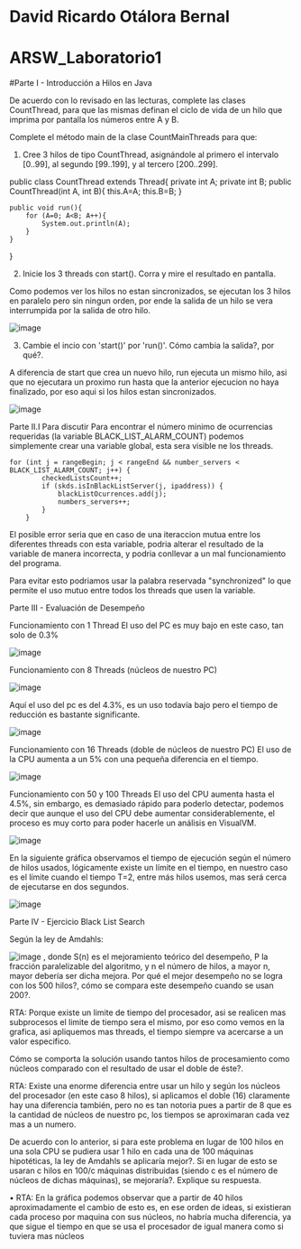 # David Ricardo Otálora Bernal

# ARSW_Laboratorio1
#Parte I - Introducción a Hilos en Java

De acuerdo con lo revisado en las lecturas, complete las clases CountThread, para que las mismas definan el ciclo de vida de un hilo que imprima por pantalla los números entre A y B.

Complete el método main de la clase CountMainThreads para que:
1) Cree 3 hilos de tipo CountThread, asignándole al primero el intervalo [0..99], al segundo [99..199], y al tercero [200..299].

public class CountThread extends Thread{
    private int A;
    private int B;
    public CountThread(int A, int B){
        this.A=A;
        this.B=B;
    }

    public void run(){
        for (A=0; A<B; A++){
            System.out.println(A);
        }
    }
}


2) Inicie los 3 threads con start(). Corra y mire el resultado en pantalla.

Como podemos ver los hilos no estan sincronizados, se ejecutan los 3 hilos en paralelo pero sin ningun orden, por ende la salida de un hilo se vera interrumpida por la salida de otro hilo.

![image](https://user-images.githubusercontent.com/46855679/185294125-2f0917de-9c8f-4b1b-8416-34fa0935a731.png)

3) Cambie el incio con 'start()' por 'run()'. Cómo cambia la salida?, por qué?.

A diferencia de start que crea un nuevo hilo, run ejecuta un mismo hilo, asi que no ejecutara un proximo run hasta que la anterior ejecucion no haya finalizado, por eso aqui si los hilos estan sincronizados.

![image](https://user-images.githubusercontent.com/46855679/185294530-211709be-a757-450b-9784-a1b218ecdcb8.png)

Parte II.I Para discutir
Para encontrar el número minimo de ocurrencias requeridas (la variable BLACK_LIST_ALARM_COUNT) podemos simplemente crear una variable global, esta sera visible ne los threads.

    for (int j = rangeBegin; j < rangeEnd && number_servers < BLACK_LIST_ALARM_COUNT; j++) {
            checkedListsCount++;
            if (skds.isInBlackListServer(j, ipaddress)) {
                blackListOcurrences.add(j);
                numbers_servers++;
            }
        }
        
El posible error seria que en caso de una iteraccion mutua entre los diferentes threads  con esta variable, podria alterar el resultado de la variable de manera incorrecta, y podria conllevar a un mal funcionamiento del programa.

Para evitar esto podriamos usar la palabra reservada "synchronized" lo que permite el uso mutuo entre todos los threads que usen la variable.


Parte III - Evaluación de Desempeño

Funcionamiento con 1 Thread
El uso del PC es muy bajo en este caso, tan solo de 0.3%

![image](https://user-images.githubusercontent.com/46855679/185296739-20a60ccb-75ea-43b5-8e44-d77f2c56bfbf.png)

Funcionamiento con 8 Threads (núcleos de nuestro PC)

![image](https://user-images.githubusercontent.com/46855679/185296755-2b4a3f89-a988-4701-b89b-b31d78342615.png)

Aquí el uso del pc es del 4.3%, es un uso todavía bajo pero el tiempo de reducción es bastante significante.

![image](https://user-images.githubusercontent.com/46855679/185296788-812746a1-02c7-4854-83d3-c4170facc91b.png)

Funcionamiento con 16 Threads (doble de núcleos de nuestro PC)
El uso de la CPU aumenta a un 5% con una pequeña diferencia en el tiempo.

![image](https://user-images.githubusercontent.com/46855679/185296806-e181bd14-b133-4996-9c26-2373e1f5214d.png)

Funcionamiento con 50 y 100 Threads
El uso del CPU aumenta hasta el 4.5%, sin embargo, es demasiado rápido para poderlo detectar, podemos decir que aunque el uso del CPU debe aumentar considerablemente, el proceso es muy corto para poder hacerle un análisis en VisualVM.

![image](https://user-images.githubusercontent.com/46855679/185296827-9572d44b-d746-4e1c-b05a-4959fa7c36a2.png)

En la siguiente gráfica observamos el tiempo de ejecución según el número de hilos usados, lógicamente existe un límite en el tiempo, en nuestro caso es el límite cuando el tiempo T=2, entre más hilos usemos, mas será cerca de ejecutarse en dos segundos.

![image](https://user-images.githubusercontent.com/46855679/185296967-de767872-e2cc-4a02-93c1-40f1a85c9a38.png)

Parte IV - Ejercicio Black List Search

Según la ley de Amdahls:

![image](https://user-images.githubusercontent.com/46855679/185297021-de2c8406-66a3-4f6f-b945-c696a642deb9.png)
, donde S(n) es el mejoramiento teórico del desempeño, P la fracción paralelizable del algoritmo, y n el número de hilos, a mayor n, mayor debería ser dicha mejora. Por qué el mejor desempeño no se logra con los 500 hilos?, cómo se compara este desempeño cuando se usan 200?.
  
  RTA: Porque existe un limite de tiempo del procesador, asi se realicen mas subprocesos el limite de tiempo sera el mismo, por eso como vemos en la grafica, asi apliquemos mas threads, el tiempo siempre va acercarse a un valor especifico.

Cómo se comporta la solución usando tantos hilos de procesamiento como núcleos comparado con el resultado de usar el doble de éste?.

  RTA: Existe una enorme diferencia entre usar un hilo y según los núcleos del procesador (en este caso 8 hilos), si aplicamos el doble (16) claramente hay una diferencia también, pero no es tan notoria pues a partir de 8 que es la cantidad de núcleos de nuestro pc, los tiempos se aproximaran cada vez mas a un numero.
  
De acuerdo con lo anterior, si para este problema en lugar de 100 hilos en una sola CPU se pudiera usar 1 hilo en cada una de 100 máquinas hipotéticas, la ley de Amdahls se aplicaría mejor?. Si en lugar de esto se usaran c hilos en 100/c máquinas distribuidas (siendo c es el número de núcleos de dichas máquinas), se mejoraría?. Explique su respuesta.

  •	RTA: En la gráfica podemos observar que a partir de 40 hilos aproximadamente el cambio de esto es, en ese orden de ideas, si existieran cada proceso por maquina con sus núcleos, no habría mucha diferencia, ya que sigue el tiempo en que se usa el procesador de igual manera como si tuviera mas núcleos


